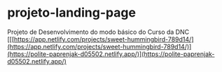 # projeto-landing-page
Projeto de Desenvolvimento do modo básico do Curso da DNC
[[[[https://app.netlify.com/projects/sweet-hummingbird-789d14/](https://app.netlify.com/projects/sweet-hummingbird-789d14/)](https://polite-paprenjak-d05502.netlify.app/)](https://polite-paprenjak-d05502.netlify.app/)
](https://polite-paprenjak-d05502.netlify.app/)


